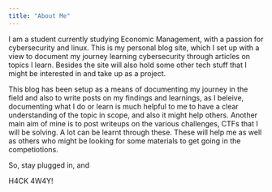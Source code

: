 ```yaml
---
title: "About Me"
---
```


I am a student currently studying Economic Management, with a passion for cybersecurity and linux. This is my personal blog site, which I set up with a view to document my journey learning cybersecurity through articles on topics I learn. Besides the site will also hold some other tech stuff that I might be interested in and take up as a project.

This blog has been setup as a means of documenting my journey in the field and also to write posts on my findings and learnings, as I beleive, documenting what I do or learn is much helpful to me to have a clear understanding of the topic in scope, and also it might help others. Another main aim of mine is to post writeups on the various challenges, CTFs that I will be solving. A lot can be learnt through these. These will help me as well as others who might be looking for some materials to get going in the competiotions.

So, stay plugged in, and

H4CK 4W4Y!

<javascript>

